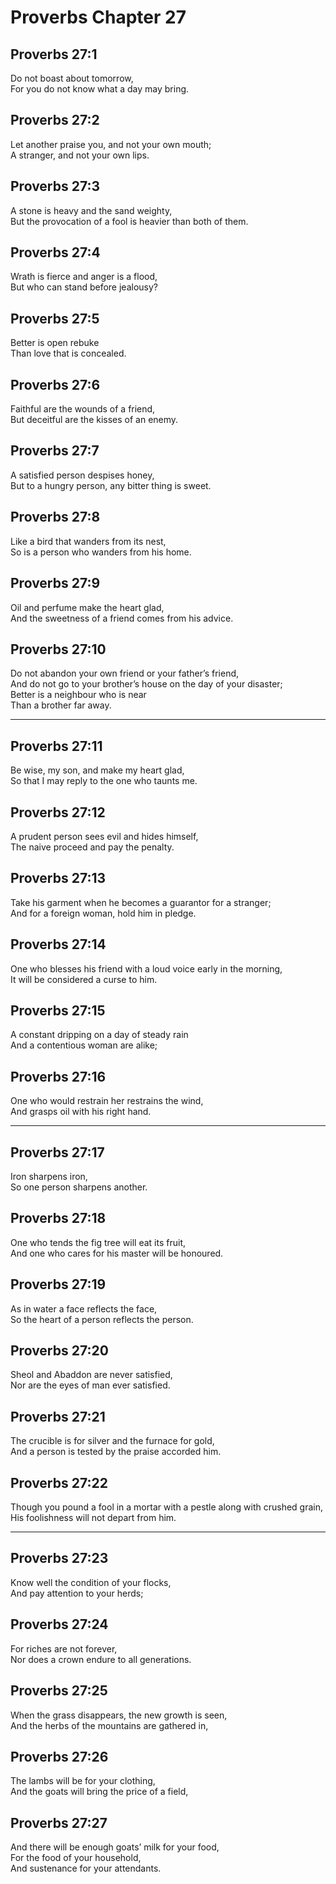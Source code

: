 # Proverbs Chapter 27

## Proverbs 27:1

Do not boast about tomorrow,  
For you do not know what a day may bring.

## Proverbs 27:2

Let another praise you, and not your own mouth;  
A stranger, and not your own lips.

## Proverbs 27:3

A stone is heavy and the sand weighty,  
But the provocation of a fool is heavier than both of them.

## Proverbs 27:4

Wrath is fierce and anger is a flood,  
But who can stand before jealousy?

## Proverbs 27:5

Better is open rebuke  
Than love that is concealed.

## Proverbs 27:6

Faithful are the wounds of a friend,  
But deceitful are the kisses of an enemy.

## Proverbs 27:7

A satisfied person despises honey,  
But to a hungry person, any bitter thing is sweet.

## Proverbs 27:8

Like a bird that wanders from its nest,  
So is a person who wanders from his home.

## Proverbs 27:9

Oil and perfume make the heart glad,  
And the sweetness of a friend comes from his advice.

## Proverbs 27:10

Do not abandon your own friend or your father’s friend,  
And do not go to your brother’s house on the day of your disaster;  
Better is a neighbour who is near  
Than a brother far away.

---

## Proverbs 27:11

Be wise, my son, and make my heart glad,  
So that I may reply to the one who taunts me.

## Proverbs 27:12

A prudent person sees evil and hides himself,  
The naive proceed and pay the penalty.

## Proverbs 27:13

Take his garment when he becomes a guarantor for a stranger;  
And for a foreign woman, hold him in pledge.

## Proverbs 27:14

One who blesses his friend with a loud voice early in the morning,  
It will be considered a curse to him.

## Proverbs 27:15

A constant dripping on a day of steady rain  
And a contentious woman are alike;

## Proverbs 27:16

One who would restrain her restrains the wind,  
And grasps oil with his right hand.

---

## Proverbs 27:17

Iron sharpens iron,  
So one person sharpens another.

## Proverbs 27:18

One who tends the fig tree will eat its fruit,  
And one who cares for his master will be honoured.

## Proverbs 27:19

As in water a face reflects the face,  
So the heart of a person reflects the person.

## Proverbs 27:20

Sheol and Abaddon are never satisfied,  
Nor are the eyes of man ever satisfied.

## Proverbs 27:21

The crucible is for silver and the furnace for gold,  
And a person is tested by the praise accorded him.

## Proverbs 27:22

Though you pound a fool in a mortar with a pestle along with crushed grain,  
His foolishness will not depart from him.

---

## Proverbs 27:23

Know well the condition of your flocks,  
And pay attention to your herds;

## Proverbs 27:24

For riches are not forever,  
Nor does a crown endure to all generations.

## Proverbs 27:25

When the grass disappears, the new growth is seen,  
And the herbs of the mountains are gathered in,

## Proverbs 27:26

The lambs will be for your clothing,  
And the goats will bring the price of a field,

## Proverbs 27:27

And there will be enough goats’ milk for your food,  
For the food of your household,  
And sustenance for your attendants.
